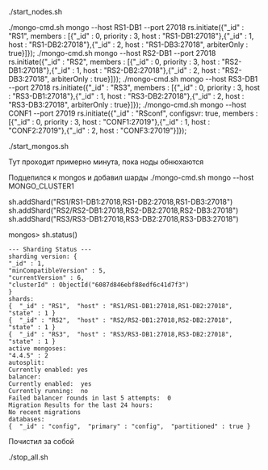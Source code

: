 ./start_nodes.sh

./mongo-cmd.sh mongo --host RS1-DB1 --port 27018
rs.initiate({"_id" : "RS1", members : [{"_id" : 0, priority : 3, host : "RS1-DB1:27018"},{"_id" : 1, host : "RS1-DB2:27018"},{"_id" : 2, host : "RS1-DB3:27018", arbiterOnly : true}]});
./mongo-cmd.sh mongo --host RS2-DB1 --port 27018
rs.initiate({"_id" : "RS2", members : [{"_id" : 0, priority : 3, host : "RS2-DB1:27018"},{"_id" : 1, host : "RS2-DB2:27018"},{"_id" : 2, host : "RS2-DB3:27018", arbiterOnly : true}]});
./mongo-cmd.sh mongo --host RS3-DB1 --port 27018
rs.initiate({"_id" : "RS3", members : [{"_id" : 0, priority : 3, host : "RS3-DB1:27018"},{"_id" : 1, host : "RS3-DB2:27018"},{"_id" : 2, host : "RS3-DB3:27018", arbiterOnly : true}]});
./mongo-cmd.sh mongo --host CONF1 --port 27019
rs.initiate({"_id" : "RSconf", configsvr: true, members : [{"_id" : 0, priority : 3, host : "CONF1:27019"},{"_id" : 1, host : "CONF2:27019"},{"_id" : 2, host : "CONF3:27019"}]});

./start_mongos.sh

Тут проходит примерно минута, пока ноды обнюхаются

Подцепился к mongos и добавил шарды 
./mongo-cmd.sh mongo --host MONGO_CLUSTER1

sh.addShard("RS1/RS1-DB1:27018,RS1-DB2:27018,RS1-DB3:27018")
sh.addShard("RS2/RS2-DB1:27018,RS2-DB2:27018,RS2-DB3:27018")
sh.addShard("RS3/RS3-DB1:27018,RS3-DB2:27018,RS3-DB3:27018")

mongos> sh.status()
```
--- Sharding Status ---
sharding version: {
"_id" : 1,
"minCompatibleVersion" : 5,
"currentVersion" : 6,
"clusterId" : ObjectId("6087d846ebf88edf6c41d7f3")
}
shards:
{  "_id" : "RS1",  "host" : "RS1/RS1-DB1:27018,RS1-DB2:27018",  "state" : 1 }
{  "_id" : "RS2",  "host" : "RS2/RS2-DB1:27018,RS2-DB2:27018",  "state" : 1 }
{  "_id" : "RS3",  "host" : "RS3/RS3-DB1:27018,RS3-DB2:27018",  "state" : 1 }
active mongoses:
"4.4.5" : 2
autosplit:
Currently enabled: yes
balancer:
Currently enabled:  yes
Currently running:  no
Failed balancer rounds in last 5 attempts:  0
Migration Results for the last 24 hours:
No recent migrations
databases:
{  "_id" : "config",  "primary" : "config",  "partitioned" : true }
```

Почистил за собой

./stop_all.sh

